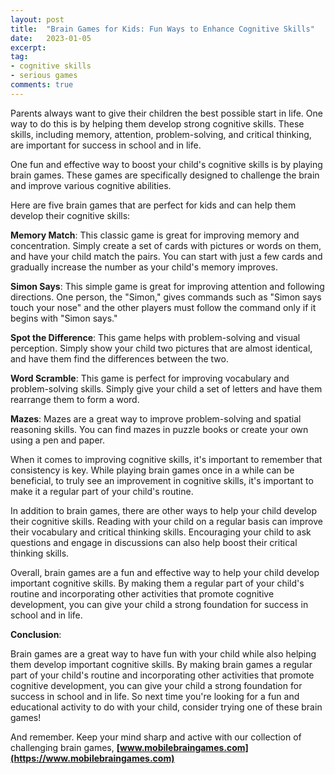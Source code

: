 ```yaml
---
layout: post
title:  "Brain Games for Kids: Fun Ways to Enhance Cognitive Skills"
date:   2023-01-05
excerpt:
tag:
- cognitive skills 
- serious games
comments: true
---
```


Parents always want to give their children the best possible start in life. One way to do this is by helping them develop strong cognitive skills. These skills, including memory, attention, problem-solving, and critical thinking, are important for success in school and in life.

One fun and effective way to boost your child's cognitive skills is by playing brain games. These games are specifically designed to challenge the brain and improve various cognitive abilities.

Here are five brain games that are perfect for kids and can help them develop their cognitive skills:

**Memory Match**: This classic game is great for improving memory and concentration. Simply create a set of cards with pictures or words on them, and have your child match the pairs. You can start with just a few cards and gradually increase the number as your child's memory improves.

**Simon Says**: This simple game is great for improving attention and following directions. One person, the "Simon," gives commands such as "Simon says touch your nose" and the other players must follow the command only if it begins with "Simon says."

**Spot the Difference**: This game helps with problem-solving and visual perception. Simply show your child two pictures that are almost identical, and have them find the differences between the two.

**Word Scramble**: This game is perfect for improving vocabulary and problem-solving skills. Simply give your child a set of letters and have them rearrange them to form a word.

**Mazes**: Mazes are a great way to improve problem-solving and spatial reasoning skills. You can find mazes in puzzle books or create your own using a pen and paper.

When it comes to improving cognitive skills, it's important to remember that consistency is key. While playing brain games once in a while can be beneficial, to truly see an improvement in cognitive skills, it's important to make it a regular part of your child's routine.

In addition to brain games, there are other ways to help your child develop their cognitive skills. Reading with your child on a regular basis can improve their vocabulary and critical thinking skills. Encouraging your child to ask questions and engage in discussions can also help boost their critical thinking skills.

Overall, brain games are a fun and effective way to help your child develop important cognitive skills. By making them a regular part of your child's routine and incorporating other activities that promote cognitive development, you can give your child a strong foundation for success in school and in life.

**Conclusion**:

Brain games are a great way to have fun with your child while also helping them develop important cognitive skills. By making brain games a regular part of your child's routine and incorporating other activities that promote cognitive development, you can give your child a strong foundation for success in school and in life. So next time you're looking for a fun and educational activity to do with your child, consider trying one of these brain games!

And remember. Keep your mind sharp and active with our collection of challenging brain games, **[www.mobilebraingames.com](https://www.mobilebraingames.com)**
